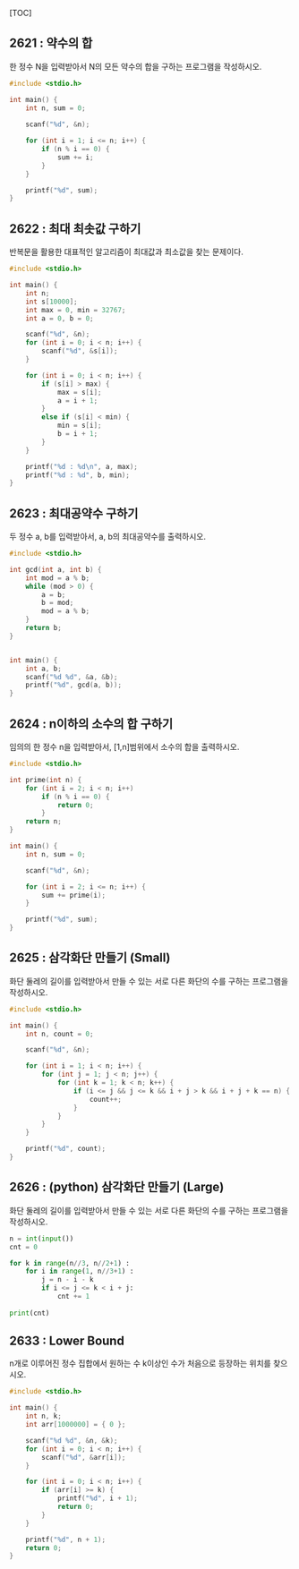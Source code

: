 [TOC]

## 2621 : 약수의 합

한 정수 N을 입력받아서 N의 모든 약수의 합을 구하는 프로그램을 작성하시오.

``` c
#include <stdio.h>

int main() {
	int n, sum = 0;
	
	scanf("%d", &n);

	for (int i = 1; i <= n; i++) {
		if (n % i == 0) {
			sum += i;
		}
	}

	printf("%d", sum);
}
```

## 2622 : 최대 최솟값 구하기

반복문을 활용한 대표적인 알고리즘이 최대값과 최소값을 찾는 문제이다.

``` c
#include <stdio.h>

int main() {
	int n;
	int s[10000];
	int max = 0, min = 32767;
	int a = 0, b = 0;

	scanf("%d", &n);
	for (int i = 0; i < n; i++) {
		scanf("%d", &s[i]);
	}

	for (int i = 0; i < n; i++) {
		if (s[i] > max) {
			max = s[i];
			a = i + 1;
		}
		else if (s[i] < min) {
			min = s[i];
			b = i + 1;
		}
	}

	printf("%d : %d\n", a, max);
	printf("%d : %d", b, min);
}
```

## 2623 : 최대공약수 구하기

두 정수 a, b를 입력받아서, a, b의 최대공약수를 출력하시오.

``` c
#include <stdio.h>

int gcd(int a, int b) {
    int mod = a % b;
    while (mod > 0) {
        a = b;
        b = mod;
        mod = a % b;
    }
    return b;
}


int main() {
    int a, b;
    scanf("%d %d", &a, &b);
    printf("%d", gcd(a, b));
}
```

## 2624 : n이하의 소수의 합 구하기

임의의 한 정수 n을 입력받아서, [1,n]범위에서 소수의 합을 출력하시오.

``` c
#include <stdio.h>

int prime(int n) {
	for (int i = 2; i < n; i++)
		if (n % i == 0) {
			return 0;
		}
	return n;
}

int main() {
	int n, sum = 0;

	scanf("%d", &n);

	for (int i = 2; i <= n; i++) {
		sum += prime(i);
	}

	printf("%d", sum);
}
```

## 2625 : 삼각화단 만들기 (Small)

화단 둘레의 길이를 입력받아서 만들 수 있는 서로 다른 화단의 수를 구하는 프로그램을 작성하시오.

``` c
#include <stdio.h>

int main() {
	int n, count = 0;

	scanf("%d", &n);

	for (int i = 1; i < n; i++) {
		for (int j = 1; j < n; j++) {
			for (int k = 1; k < n; k++) {
				if (i <= j && j <= k && i + j > k && i + j + k == n) {
					count++;
				}
			}
		}
	}

	printf("%d", count);
}
```

## 2626 : (python) 삼각화단 만들기 (Large)

화단 둘레의 길이를 입력받아서 만들 수 있는 서로 다른 화단의 수를 구하는 프로그램을 작성하시오.

``` python
n = int(input())
cnt = 0

for k in range(n//3, n//2+1) :
    for i in range(1, n//3+1) :
        j = n - i - k
        if i <= j <= k < i + j:
            cnt += 1
            
print(cnt)
```

## 2633 : Lower Bound

n개로 이루어진 정수 집합에서 원하는 수 k이상인 수가 처음으로 등장하는 위치를 찾으시오.

``` c
#include <stdio.h>

int main() {
	int n, k;
	int arr[1000000] = { 0 };

	scanf("%d %d", &n, &k);
	for (int i = 0; i < n; i++) {
		scanf("%d", &arr[i]);
	}

	for (int i = 0; i < n; i++) {
		if (arr[i] >= k) {
			printf("%d", i + 1);
			return 0;
		}
	}

	printf("%d", n + 1);
	return 0;
}
```
